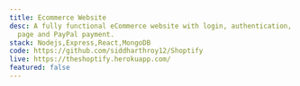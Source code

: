 ```yaml
---
title: Ecommerce Website
desc: A fully functional eCommerce website with login, authentication, admin
  page and PayPal payment.
stack: Nodejs,Express,React,MongoDB
code: https://github.com/siddharthroy12/Shoptify
live: https://theshoptify.herokuapp.com/
featured: false
---
```

